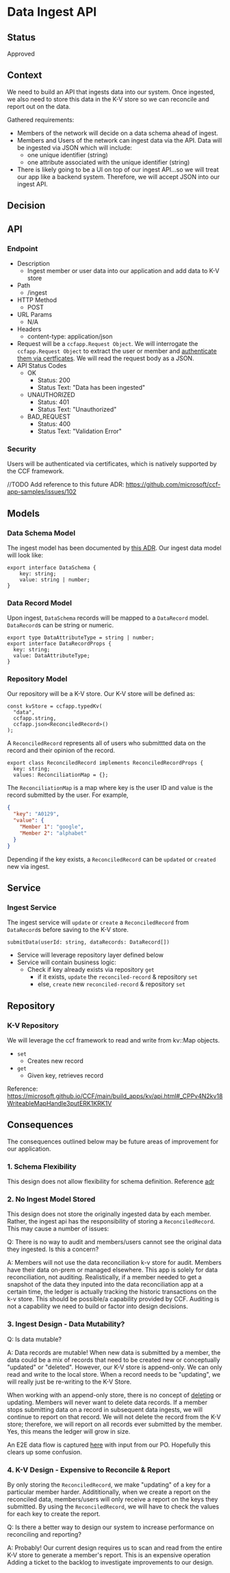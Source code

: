 # Data Ingest API

## Status

Approved

## Context

We need to build an API that ingests data into our system. Once ingested, we also need to store this data in the K-V store so we can reconcile and report out on the data.

Gathered requirements:

- Members of the network will decide on a data schema ahead of ingest.
- Members and Users of the network can ingest data via the API. Data will be ingested via JSON which will include:
  - one unique identifier (string)
  - one attribute associated with the unique identifier (string)
- There is likely going to be a UI on top of our ingest API...so we will treat our app like a backend system. Therefore, we will accept JSON into our ingest API.

## Decision

## API

### Endpoint

- Description
  - Ingest member or user data into our application and add data to K-V store
- Path
  - /ingest
- HTTP Method
  - POST
- URL Params
  - N/A
- Headers
  - content-type: application/json
- Request will be a `ccfapp.Request Object`. We will interrogate the `ccfapp.Request Object` to extract the user or member and [authenticate them via certficates](#security). We will read the request body as a JSON.
- API Status Codes
  - OK
    - Status: 200
    - Status Text: "Data has been ingested"
  - UNAUTHORIZED
    - Status: 401
    - Status Text: "Unauthorized"
  - BAD_REQUEST
    - Status: 400
    - Status Text: "Validation Error"

### Security

Users will be authenticated via certificates, which is natively supported by the CCF framework.

//TODO Add reference to this future ADR: https://github.com/microsoft/ccf-app-samples/issues/102

## Models

### Data Schema Model

The ingest model has been documented by [this ADR](./02-data-schema-strategy.md#option3-defining-data-schema-via-deployment). Our ingest data model will look like:

```
export interface DataSchema {
    key: string;
    value: string | number;
}
```

### Data Record Model

Upon ingest, `DataSchema` records will be mapped to a `DataRecord` model. `DataRecord`s can be string or numeric.

```
export type DataAttributeType = string | number;
export interface DataRecordProps {
  key: string;
  value: DataAttributeType;
}
```

### Repository Model

Our repository will be a K-V store. Our K-V store will be defined as:

```
const kvStore = ccfapp.typedKv(
  "data",
  ccfapp.string,
  ccfapp.json<ReconciledRecord>()
);
```

A `ReconciledRecord` represents all of users who submittted data on the record and their opinion of the record.

```
export class ReconciledRecord implements ReconciledRecordProps {
  key: string;
  values: ReconciliationMap = {};
```

The `ReconciliationMap` is a map where key is the user ID and value is the record submitted by the user. For example,

```json
{
  "key": "A0129",
  "value": {
    "Member 1": "google",
    "Member 2": "alphabet"
  }
}
```

Depending if the key exists, a `ReconciledRecord` can be `updated` or `created` new via ingest.

## Service

### Ingest Service

The ingest service will `update` or `create` a `ReconciledRecord` from `DataRecord`s before saving to the K-V store.

```
submitData(userId: string, dataRecords: DataRecord[])
```

- Service will leverage repository layer defined below
- Service will contain business logic:
  - Check if key already exists via repository `get`
    - if it exists, `update` the `reconciled-record` & repository `set`
    - else, `create` new `reconciled-record` & repository `set`

## Repository

### K-V Repository

We will leverage the ccf framework to read and write from kv::Map objects.

- `set`
  - Creates new record
- `get`
  - Given key, retrieves record

Reference: https://microsoft.github.io/CCF/main/build_apps/kv/api.html#_CPPv4N2kv18WriteableMapHandle3putERK1KRK1V

## Consequences

The consequences outlined below may be future areas of improvement for our application.

### 1. Schema Flexibility

This design does not allow flexibility for schema definition. Reference [adr](./02-data-schema-strategy.md#option3-defining-data-schema-via-deployment)

### 2. No Ingest Model Stored

This design does not store the originally ingested data by each member. Rather, the ingest api has the responsibility of storing a `ReconciledRecord`. This may cause a number of issues:

Q: There is no way to audit and members/users cannot see the original data they ingested. Is this a concern?

A: Members will not use the data reconciliation k-v store for audit. Members have their data on-prem or managed elsewhere. This app is solely for data reconciliation, not auditing. Realistically, if a member needed to get a snapshot of the data they inputed into the data reconciliation app at a certain time, the ledger is actually tracking the historic transactions on the k-v store. This should be possible/a capability provided by CCF. Auditing is not a capability we need to build or factor into design decisions.

### 3. Ingest Design - Data Mutability?

Q: Is data mutable?

A: Data records are mutable! When new data is submitted by a member, the data could be a mix of records that need to be created new or conceptually "updated" or "deleted". However, our K-V store is append-only. We can only read and write to the local store. When a record needs to be "updating", we will really just be re-writing to the K-V Store.

When working with an append-only store, there is no concept of [deleting](https://microsoft.github.io/CCF/main/build_apps/kv/kv_how_to.html#removing-a-key) or updating. Members will never want to delete data records. If a member stops submitting data on a record in subsequent data ingests, we will continue to report on that record. We will not delete the record from the K-V store; therefore, we will report on all records ever submitted by the member. Yes, this means the ledger will grow in size.

An E2E data flow is captured [here](../../demo/images/data_recon_sample.png) with input from our PO. Hopefully this clears up some confusion.

### 4. K-V Design - Expensive to Reconcile & Report

By only storing the `ReconciledRecord`, we make "updating" of a key for a particular member harder. Addititionally, when we create a report on the reconciled data, members/users will only receive a report on the keys they submitted. By using the `ReconciledRecord`, we will have to check the values for each key to create the report.

Q: Is there a better way to design our system to increase performance on reconciling and reporting?

A: Probably! Our current design requires us to scan and read from the entire K-V store to generate a member's report. This is an expensive operation Adding a ticket to the backlog to investigate improvements to our design.
